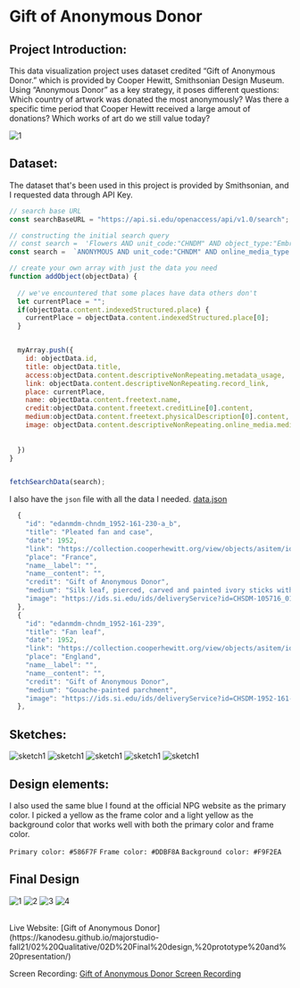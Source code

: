 # Gift of Anonymous Donor


## Project Introduction:

This data visualization project uses dataset credited “Gift of Anonymous Donor.” which is provided by Cooper Hewitt, Smithsonian Design Museum. Using “Anonymous Donor” as a key strategy, it poses different questions: Which country of artwork was donated the most anonymously? Was there a specific time period that Cooper Hewitt received a large amout of donations? Which works of art do we still value today?


![1](https://github.com/kanodesu/majorstudio-fall21/blob/main/02%20Qualitative/02C%20Second%20iteration%20of%20design%20and%20prototype/MacBook%20Pro%20-%2020.png "1")



## Dataset:
The dataset that's been used in this project is provided by Smithsonian, and I requested data through API Key.
```javascript
// search base URL
const searchBaseURL = "https://api.si.edu/openaccess/api/v1.0/search";

// constructing the initial search query
// const search =  'Flowers AND unit_code:"CHNDM" AND object_type:"Embroidery (visual works)" AND online_media_type:"Images"';
const search =  `ANONYMOUS AND unit_code:"CHNDM" AND online_media_type:"Images" `;

// create your own array with just the data you need
function addObject(objectData) {  
  
  // we've encountered that some places have data others don't
  let currentPlace = "";
  if(objectData.content.indexedStructured.place) {
    currentPlace = objectData.content.indexedStructured.place[0];
  }


  myArray.push({
    id: objectData.id,
    title: objectData.title,
    access:objectData.content.descriptiveNonRepeating.metadata_usage,
    link: objectData.content.descriptiveNonRepeating.record_link,
    place: currentPlace,
    name: objectData.content.freetext.name,
    credit:objectData.content.freetext.creditLine[0].content,
    medium:objectData.content.freetext.physicalDescription[0].content,
    image: objectData.content.descriptiveNonRepeating.online_media.media[0].content,
    
    
  })
}


fetchSearchData(search);
```

I also have the `json` file with all the data I needed. [data.json](https://github.com/kanodesu/majorstudio-fall21/blob/main/02%20Qualitative/02C%20Second%20iteration%20of%20design%20and%20prototype/data.json)
```javascript
  {
    "id": "edanmdm-chndm_1952-161-230-a_b",
    "title": "Pleated fan and case",
    "date": 1952,
    "link": "https://collection.cooperhewitt.org/view/objects/asitem/id/105716",
    "place": "France",
    "name__label": "",
    "name__content": "",
    "credit": "Gift of Anonymous Donor",
    "medium": "Silk leaf, pierced, carved and painted ivory sticks with applied gold foil",
    "image": "https://ids.si.edu/ids/deliveryService?id=CHSDM-105716_01-000001"
  },
  {
    "id": "edanmdm-chndm_1952-161-239",
    "title": "Fan leaf",
    "date": 1952,
    "link": "https://collection.cooperhewitt.org/view/objects/asitem/id/105725",
    "place": "England",
    "name__label": "",
    "name__content": "",
    "credit": "Gift of Anonymous Donor",
    "medium": "Gouache-painted parchment",
    "image": "https://ids.si.edu/ids/deliveryService?id=CHSDM-1952-161-239MattFlynn"
  },
```


## Sketches:
![sketch1](https://github.com/kanodesu/majorstudio-fall21/blob/main/02%20Qualitative/02C%20Second%20iteration%20of%20design%20and%20prototype/MacBook%20Pro%20-%2020.png "sketch1")
![sketch1](https://github.com/kanodesu/majorstudio-fall21/blob/main/02%20Qualitative/02C%20Second%20iteration%20of%20design%20and%20prototype/MacBook%20Pro%20-%2022.png "sketch1")
![sketch1](https://github.com/kanodesu/majorstudio-fall21/blob/main/02%20Qualitative/02C%20Second%20iteration%20of%20design%20and%20prototype/MacBook%20Pro%20-%2025.png "sketch1")
![sketch1](https://github.com/kanodesu/majorstudio-fall21/blob/main/02%20Qualitative/02C%20Second%20iteration%20of%20design%20and%20prototype/MacBook%20Pro%20-%2026.png "sketch1")
![sketch1](https://github.com/kanodesu/majorstudio-fall21/blob/main/02%20Qualitative/02C%20Second%20iteration%20of%20design%20and%20prototype/MacBook%20Pro%20-%2027.png "sketch1")




## Design elements:

I also used the same blue I found at the official NPG website as the primary color.
I picked a yellow as the frame color and a light yellow as the background color that works well with both the primary color and frame color.

`Primary color: #586F7F`
`Frame color: #DDBF8A`
`Background color: #F9F2EA`

## Final Design
![1](https://github.com/kanodesu/majorstudio-fall21/blob/main/02%20Qualitative/02D%20Final%20design%2C%20prototype%20and%20presentation/Screen%20Shot%202021-11-30%20at%2013.30.00.png "1")
![2](https://github.com/kanodesu/majorstudio-fall21/blob/main/02%20Qualitative/02D%20Final%20design%2C%20prototype%20and%20presentation/Screen%20Shot%202021-11-30%20at%2013.31.16.png "2")
![3](https://github.com/kanodesu/majorstudio-fall21/blob/main/01%20Quantitative/01D%20Final%20design%2C%20prototype%20and%20presentation/screenshots/screenshot3.png "3")
![4](https://github.com/kanodesu/majorstudio-fall21/blob/main/01%20Quantitative/01D%20Final%20design%2C%20prototype%20and%20presentation/screenshots/screenshot4.png "4")

<br>
Live Website: [Gift of Anonymous Donor](https://kanodesu.github.io/majorstudio-fall21/02%20Qualitative/02D%20Final%20design,%20prototype%20and%20presentation/)


Screen Recording: [Gift of Anonymous Donor Screen Recording](https://github.com/kanodesu/majorstudio-fall21/blob/main/02%20Qualitative/02D%20Final%20design%2C%20prototype%20and%20presentation/Screen%20Recording%20.mov)



